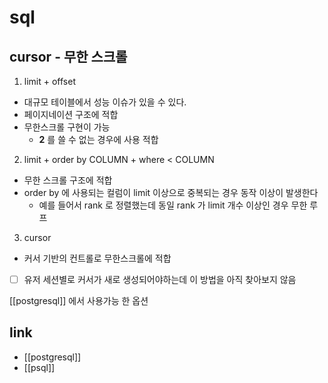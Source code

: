 # sql

## cursor - 무한 스크롤
1. limit + offset
  - 대규모 테이블에서 성능 이슈가 있을 수 있다.
  - 페이지네이션 구조에 적합
  - 무한스크롤 구현이 가능
    - **2** 를 쓸 수 없는 경우에 사용 적합
2. limit + order by COLUMN + where <  COLUMN
  - 무한 스크롤 구조에 적합
  - order by 에 사용되는 컬럼이 limit 이상으로 중복되는 경우 동작 이상이 발생한다
    - 예를 들어서 rank 로 정렬했는데 동일 rank 가 limit 개수 이상인 경우 무한 루프
3. cursor
  - 커서 기반의 컨트롤로 무한스크롤에 적합
  - [ ] 유저 세션별로 커서가 새로 생성되어야하는데 이 방법을 아직 찾아보지 않음

[[postgresql]] 에서 사용가능 한 옵션

## link
- [[postgresql]]
- [[psql]]
